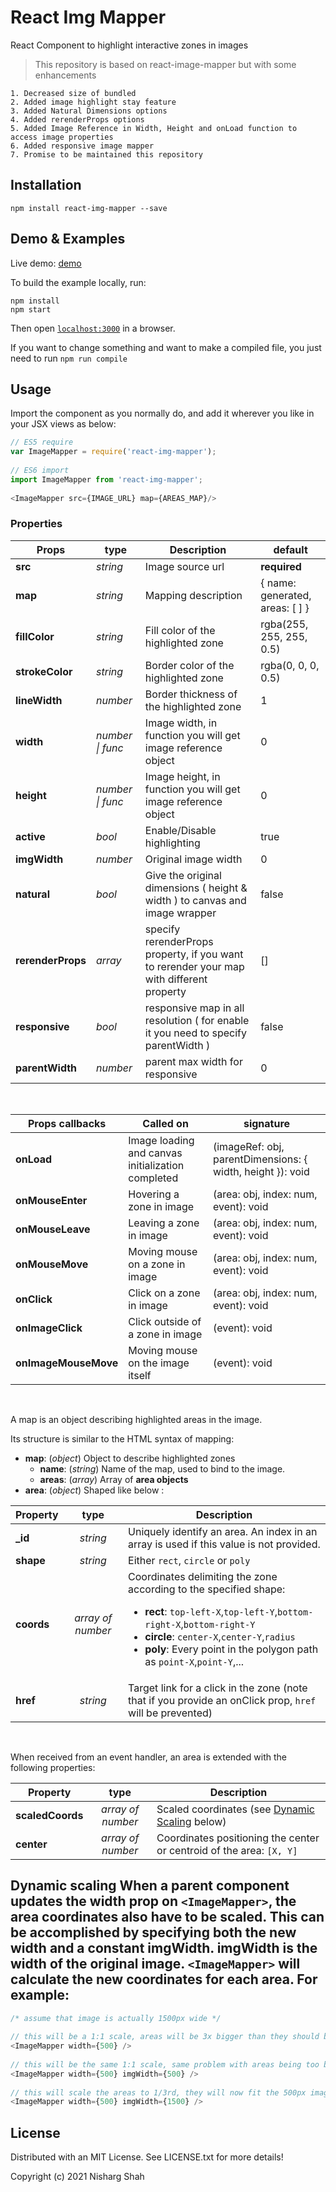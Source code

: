# React Img Mapper      
 React Component to highlight interactive zones in images      
      
> This repository is based on react-image-mapper but with some enhancements      
```      
1. Decreased size of bundled      
2. Added image highlight stay feature      
3. Added Natural Dimensions options    
4. Added rerenderProps options    
5. Added Image Reference in Width, Height and onLoad function to access image properties
6. Added responsive image mapper    
7. Promise to be maintained this repository      
```      
      
## Installation      
```
npm install react-img-mapper --save      
```      
      
## Demo & Examples      
 Live demo: [demo](https://nishargshah.github.io/react-img-mapper)      
      
To build the example locally, run:      
      
```      
npm install      
npm start      
```      
      
Then open [`localhost:3000`](http://localhost:3000) in a browser.      
      
If you want to change something and want to make a compiled file, you just need to run `npm run compile`      
 ## Usage      
 Import the component as you normally do, and add it wherever you like in your JSX views as below:      
      
```javascript      
// ES5 require      
var ImageMapper = require('react-img-mapper');      
      
// ES6 import      
import ImageMapper from 'react-img-mapper';      
      
<ImageMapper src={IMAGE_URL} map={AREAS_MAP}/>      
```      
      
### Properties      
 |Props|type|Description|default|      
|---|---|---|---|      
|**src**|*string*|Image source url| **required**|      
|**map**|*string*|Mapping description| { name: generated, areas: [ ] }|      
|**fillColor**|*string*|Fill color of the highlighted zone|rgba(255, 255, 255, 0.5)|      
|**strokeColor**|*string*|Border color of the highlighted zone|rgba(0, 0, 0, 0.5)|      
|**lineWidth**|*number*|Border thickness of the highlighted zone|1|      
|**width**|*number \| func*|Image width, in function you will get image reference object|0|      
|**height**|*number \| func*|Image height, in function you will get image reference object|0|      
|**active**|*bool*|Enable/Disable highlighting|true|      
|**imgWidth**|*number*|Original image width|0|      
|**natural**|*bool*|Give the original dimensions ( height & width ) to canvas and image wrapper|false|      
|**rerenderProps**|*array*|specify rerenderProps property, if you want to rerender your map with different property|[]|     
|**responsive**|*bool*|responsive map in all resolution ( for enable it you need to specify parentWidth )|false|      
|**parentWidth**|*number*|parent max width for responsive|0| 
      
&nbsp;      
      
|Props callbacks|Called on|signature|      
|---|---|---|      
|**onLoad**|Image loading and canvas initialization completed|(imageRef: obj, parentDimensions: { width, height }): void|      
|**onMouseEnter**|Hovering a zone in image|(area: obj, index: num, event): void|      
|**onMouseLeave**|Leaving a zone in image|(area: obj, index: num, event): void|      
|**onMouseMove**|Moving mouse on a zone in image|(area: obj, index: num, event): void|      
|**onClick**|Click on a zone in image|(area: obj, index: num, event): void|      
|**onImageClick**|Click outside of a zone in image|(event): void|      
|**onImageMouseMove**|Moving mouse on the image itself|(event): void|      
      
&nbsp;      
      
A map is an object describing highlighted areas in the image.      
      
Its structure is similar to the HTML syntax of mapping:      
      
- **map**: (*object*) Object to describe highlighted zones      
  - **name**: (*string*) Name of the map, used to bind to the image.      
  - **areas**: (*array*) Array of **area objects**      
- **area**: (*object*) Shaped like below :      
      
|Property| type|Description|      
|---|:---:|---|      
|**_id**|*string*|Uniquely identify an area. An index in an array is used if this value is not provided.|      
|**shape**|*string*|Either `rect`, `circle` or `poly`|      
|**coords**|*array of number*|Coordinates delimiting the zone according to the specified shape: <ul><li>**rect**: `top-left-X`,`top-left-Y`,`bottom-right-X`,`bottom-right-Y`</li><li>**circle**: `center-X`,`center-Y`,`radius`</li><li>**poly**: Every point in the polygon path as `point-X`,`point-Y`,...</li></ul>|      
|**href**|*string*|Target link for a click in the zone (note that if you provide an onClick prop, `href` will be prevented)|      
      
&nbsp;      
      
When received from an event handler, an area is extended with the following properties:      
      
|Property| type|Description|      
|---|:---:|---|      
|**scaledCoords**|*array of number*|Scaled coordinates (see [Dynamic Scaling](#dynamic-scaling) below)|      
|**center**|*array of number*|Coordinates positioning the center or centroid of the area: `[X, Y]`|      
      
## Dynamic scaling When a parent component updates the **width** prop on `<ImageMapper>`, the area coordinates also have to be scaled. This can be accomplished by specifying both the new **width** and a constant **imgWidth**. **imgWidth** is the width of the original image. `<ImageMapper>` will calculate the new coordinates for each area. For example: 

```javascript      
/* assume that image is actually 1500px wide */      
      
// this will be a 1:1 scale, areas will be 3x bigger than they should be      
<ImageMapper width={500} />      
      
// this will be the same 1:1 scale, same problem with areas being too big      
<ImageMapper width={500} imgWidth={500} />      
      
// this will scale the areas to 1/3rd, they will now fit the 500px image on the screen      
<ImageMapper width={500} imgWidth={1500} />      
```      
      
      
## License      
 Distributed with an MIT License. See LICENSE.txt for more details!      
      
Copyright (c) 2021 Nisharg Shah

